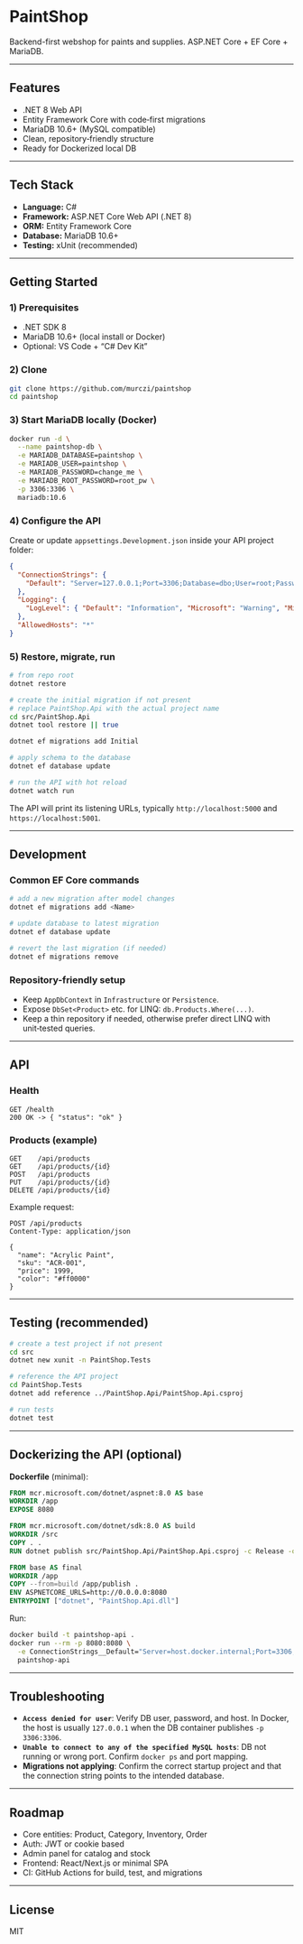 # PaintShop

Backend-first webshop for paints and supplies. ASP.NET Core + EF Core + MariaDB.

---

## Features
- .NET 8 Web API
- Entity Framework Core with code‑first migrations
- MariaDB 10.6+ (MySQL compatible)
- Clean, repository‑friendly structure
- Ready for Dockerized local DB

---

## Tech Stack
- **Language:** C#
- **Framework:** ASP.NET Core Web API (.NET 8)
- **ORM:** Entity Framework Core
- **Database:** MariaDB 10.6+
- **Testing:** xUnit (recommended)

---

## Getting Started

### 1) Prerequisites
- .NET SDK 8
- MariaDB 10.6+ (local install or Docker)
- Optional: VS Code + “C# Dev Kit”

### 2) Clone
```bash
git clone https://github.com/murczi/paintshop
cd paintshop
```

### 3) Start MariaDB locally (Docker)
```bash
docker run -d \
  --name paintshop-db \
  -e MARIADB_DATABASE=paintshop \
  -e MARIADB_USER=paintshop \
  -e MARIADB_PASSWORD=change_me \
  -e MARIADB_ROOT_PASSWORD=root_pw \
  -p 3306:3306 \
  mariadb:10.6
```

### 4) Configure the API
Create or update `appsettings.Development.json` inside your API project folder:
```json
{
  "ConnectionStrings": {
    "Default": "Server=127.0.0.1;Port=3306;Database=dbo;User=root;Password=mypass;TreatTinyAsBoolean=false"
  },
  "Logging": {
    "LogLevel": { "Default": "Information", "Microsoft": "Warning", "Microsoft.Hosting.Lifetime": "Information" }
  },
  "AllowedHosts": "*"
}
```


### 5) Restore, migrate, run
```bash
# from repo root
dotnet restore

# create the initial migration if not present
# replace PaintShop.Api with the actual project name
cd src/PaintShop.Api
dotnet tool restore || true

dotnet ef migrations add Initial

# apply schema to the database
dotnet ef database update

# run the API with hot reload
dotnet watch run
```

The API will print its listening URLs, typically `http://localhost:5000` and `https://localhost:5001`.

---

## Development

### Common EF Core commands
```bash
# add a new migration after model changes
dotnet ef migrations add <Name>

# update database to latest migration
dotnet ef database update

# revert the last migration (if needed)
dotnet ef migrations remove
```

### Repository-friendly setup
- Keep `AppDbContext` in `Infrastructure` or `Persistence`.
- Expose `DbSet<Product>` etc. for LINQ: `db.Products.Where(...)`.
- Keep a thin repository if needed, otherwise prefer direct LINQ with unit‑tested queries.

---

## API

### Health
```
GET /health
200 OK -> { "status": "ok" }
```

### Products (example)
```
GET    /api/products
GET    /api/products/{id}
POST   /api/products
PUT    /api/products/{id}
DELETE /api/products/{id}
```

Example request:
```http
POST /api/products
Content-Type: application/json

{
  "name": "Acrylic Paint",
  "sku": "ACR-001",
  "price": 1999,
  "color": "#ff0000"
}
```

---

## Testing (recommended)
```bash
# create a test project if not present
cd src
dotnet new xunit -n PaintShop.Tests

# reference the API project
cd PaintShop.Tests
dotnet add reference ../PaintShop.Api/PaintShop.Api.csproj

# run tests
dotnet test
```

---

## Dockerizing the API (optional)
**Dockerfile** (minimal):
```dockerfile
FROM mcr.microsoft.com/dotnet/aspnet:8.0 AS base
WORKDIR /app
EXPOSE 8080

FROM mcr.microsoft.com/dotnet/sdk:8.0 AS build
WORKDIR /src
COPY . .
RUN dotnet publish src/PaintShop.Api/PaintShop.Api.csproj -c Release -o /app/publish /p:UseAppHost=false

FROM base AS final
WORKDIR /app
COPY --from=build /app/publish .
ENV ASPNETCORE_URLS=http://0.0.0.0:8080
ENTRYPOINT ["dotnet", "PaintShop.Api.dll"]
```
Run:
```bash
docker build -t paintshop-api .
docker run --rm -p 8080:8080 \
  -e ConnectionStrings__Default="Server=host.docker.internal;Port=3306;Database=paintshop;User=paintshop;Password=change_me;TreatTinyAsBoolean=false" \
  paintshop-api
```

---

## Troubleshooting
- **`Access denied for user`**: Verify DB user, password, and host. In Docker, the host is usually `127.0.0.1` when the DB container publishes `-p 3306:3306`.
- **`Unable to connect to any of the specified MySQL hosts`**: DB not running or wrong port. Confirm `docker ps` and port mapping.
- **Migrations not applying**: Confirm the correct startup project and that the connection string points to the intended database.

---

## Roadmap
- Core entities: Product, Category, Inventory, Order
- Auth: JWT or cookie based
- Admin panel for catalog and stock
- Frontend: React/Next.js or minimal SPA
- CI: GitHub Actions for build, test, and migrations

---

## License
MIT

